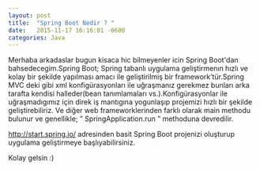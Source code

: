 ```yaml
---
layout: post
title:  "Spring Boot Nedir ? "
date:   2015-11-17 16:16:01 -0600
categories: Java
---
```


Merhaba arkadaslar bugun kisaca hic bilmeyenler icin Spring Boot'dan bahsedecegim.Spring Boot;
Spring tabanlı uygulama geliştirmenın hızlı ve kolay bir şekilde yapılması amacı ile geliştirilmiş bir framework’tür.Spring MVC deki gibi xml konfigürasyonları ile uğraşmanız gerekmez bunları arka tarafta kendisi halleder(bean tanımlamaları vs.).Konfigürasyonlar ile uğraşmadıgımız için direk iş mantıgına yogunlaşıp projemizi hızlı bir şekilde geliştirebiliriz.
Ve diğer web frameworklerinden farklı olarak main methodu bulunur ve genellikle;
” SpringApplication.run ” methoduna devredilir.

http://start.spring.io/ adresinden basit Spring Boot projenizi oluşturup uygulama geliştirmeye başlıyabilirsiniz.

Kolay gelsin :)
